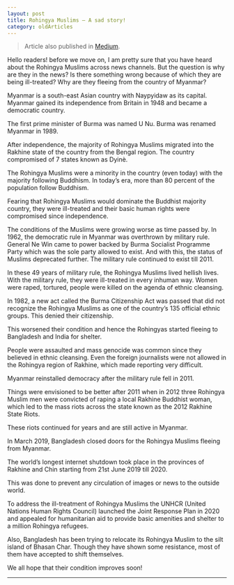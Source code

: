 ```yaml
---
layout: post 
title: Rohingya Muslims — A sad story!
category: oldArticles
---
```


> Article also published in [Medium](https://surajsv.medium.com/).

Hello readers! before we move on, I am pretty sure that you have heard about the Rohingya Muslims across news channels. But the question is why are they in the news? Is there something wrong because of which they are being ill-treated? Why are they fleeing from the country of Myanmar?

Myanmar is a south-east Asian country with Naypyidaw as its capital. Myanmar gained its independence from Britain in 1948 and became a democratic country.

The first prime minister of Burma was named U Nu. Burma was renamed Myanmar in 1989.

After independence, the majority of Rohingya Muslims migrated into the Rakhine state of the country from the Bengal region. The country compromised of 7 states known as Dyinè.

The Rohingya Muslims were a minority in the country (even today) with the majority following Buddhism. In today’s era, more than 80 percent of the population follow Buddhism.

Fearing that Rohingya Muslims would dominate the Buddhist majority country, they were ill-treated and their basic human rights were compromised since independence.

The conditions of the Muslims were growing worse as time passed by. In 1962, the democratic rule in Myanmar was overthrown by military rule. General Ne Win came to power backed by Burma Socialist Programme Party which was the sole party allowed to exist. And with this, the status of Muslims deprecated further. The military rule continued to exist till 2011.

In these 49 years of military rule, the Rohingya Muslims lived hellish lives. With the military rule, they were ill-treated in every inhuman way. Women were raped, tortured, people were killed on the agenda of ethnic cleansing.

In 1982, a new act called the Burma Citizenship Act was passed that did not recognize the Rohingya Muslims as one of the country’s 135 official ethnic groups. This denied their citizenship.

This worsened their condition and hence the Rohingyas started fleeing to Bangladesh and India for shelter.

People were assaulted and mass genocide was common since they believed in ethnic cleansing. Even the foreign journalists were not allowed in the Rohingya region of Rakhine, which made reporting very difficult.

Myanmar reinstalled democracy after the military rule fell in 2011.

Things were envisioned to be better after 2011 when in 2012 three Rohingya Muslim men were convicted of raping a local Rakhine Buddhist woman, which led to the mass riots across the state known as the 2012 Rakhine State Riots.

These riots continued for years and are still active in Myanmar.

In March 2019, Bangladesh closed doors for the Rohingya Muslims fleeing from Myanmar.

The world’s longest internet shutdown took place in the provinces of Rakhine and Chin starting from 21st June 2019 till 2020.

This was done to prevent any circulation of images or news to the outside world.

To address the ill-treatment of Rohingya Muslims the UNHCR (United Nations Human Rights Council) launched the Joint Response Plan in 2020 and appealed for humanitarian aid to provide basic amenities and shelter to a million Rohingya refugees.

Also, Bangladesh has been trying to relocate its Rohingya Muslim to the silt island of Bhasan Char. Though they have shown some resistance, most of them have accepted to shift themselves.

We all hope that their condition improves soon!

----------------
